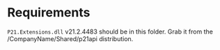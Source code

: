 # Requirements

`P21.Extensions.dll` v21.2.4483 should be in this folder.  Grab it from the /CompanyName/Shared/p21api distribution.
